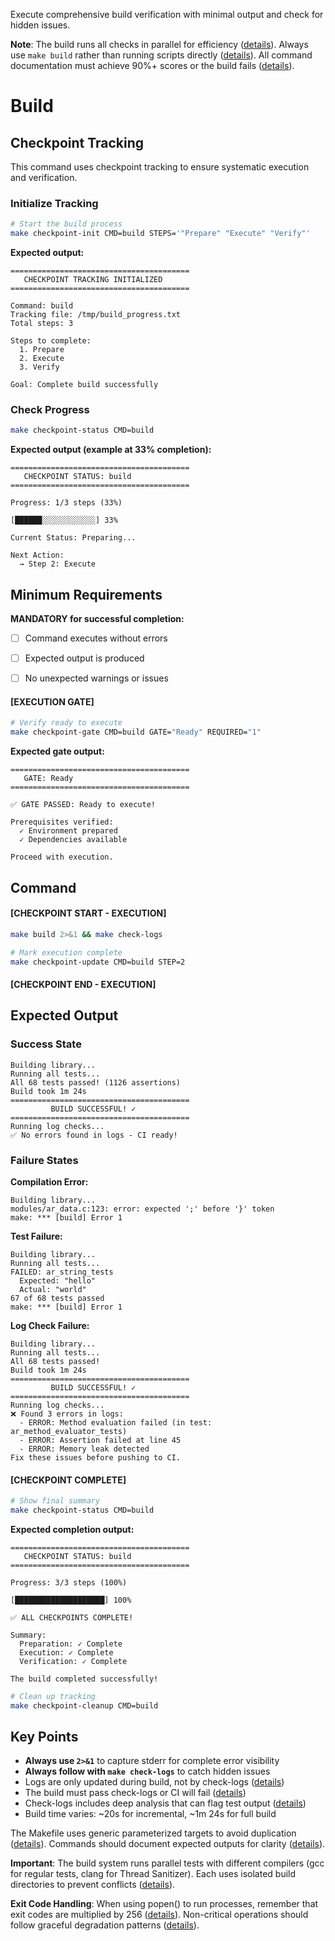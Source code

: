Execute comprehensive build verification with minimal output and check for hidden issues.

**Note**: The build runs all checks in parallel for efficiency ([details](../../kb/parallel-build-job-integration.md)). Always use `make build` rather than running scripts directly ([details](../../kb/make-target-testing-discipline.md)). All command documentation must achieve 90%+ scores or the build fails ([details](../../kb/command-documentation-excellence-gate.md)).

# Build
## Checkpoint Tracking

This command uses checkpoint tracking to ensure systematic execution and verification.

### Initialize Tracking
```bash
# Start the build process
make checkpoint-init CMD=build STEPS='"Prepare" "Execute" "Verify"'
```

**Expected output:**
```
========================================
   CHECKPOINT TRACKING INITIALIZED
========================================

Command: build
Tracking file: /tmp/build_progress.txt
Total steps: 3

Steps to complete:
  1. Prepare
  2. Execute
  3. Verify

Goal: Complete build successfully
```

### Check Progress
```bash
make checkpoint-status CMD=build
```

**Expected output (example at 33% completion):**
```
========================================
   CHECKPOINT STATUS: build
========================================

Progress: 1/3 steps (33%)

[██████░░░░░░░░░░░░] 33%

Current Status: Preparing...

Next Action:
  → Step 2: Execute
```

## Minimum Requirements

**MANDATORY for successful completion:**
- [ ] Command executes without errors
- [ ] Expected output is produced
- [ ] No unexpected warnings or issues



#### [EXECUTION GATE]
```bash
# Verify ready to execute
make checkpoint-gate CMD=build GATE="Ready" REQUIRED="1"
```

**Expected gate output:**
```
========================================
   GATE: Ready
========================================

✅ GATE PASSED: Ready to execute!

Prerequisites verified:
  ✓ Environment prepared
  ✓ Dependencies available
  
Proceed with execution.
```

## Command

#### [CHECKPOINT START - EXECUTION]

```bash
make build 2>&1 && make check-logs

# Mark execution complete
make checkpoint-update CMD=build STEP=2
```


#### [CHECKPOINT END - EXECUTION]
## Expected Output

### Success State
```
Building library...
Running all tests...
All 68 tests passed! (1126 assertions)
Build took 1m 24s
========================================
         BUILD SUCCESSFUL! ✓
========================================
Running log checks...
✅ No errors found in logs - CI ready!
```

### Failure States

**Compilation Error:**
```
Building library...
modules/ar_data.c:123: error: expected ';' before '}' token
make: *** [build] Error 1
```

**Test Failure:**
```
Building library...
Running all tests...
FAILED: ar_string_tests
  Expected: "hello"
  Actual: "world"
67 of 68 tests passed
make: *** [build] Error 1
```

**Log Check Failure:**
```
Building library...
Running all tests...
All 68 tests passed!
Build took 1m 24s
========================================
         BUILD SUCCESSFUL! ✓
========================================
Running log checks...
❌ Found 3 errors in logs:
  - ERROR: Method evaluation failed (in test: ar_method_evaluator_tests)
  - ERROR: Assertion failed at line 45
  - ERROR: Memory leak detected
Fix these issues before pushing to CI.
```


#### [CHECKPOINT COMPLETE]
```bash
# Show final summary
make checkpoint-status CMD=build
```

**Expected completion output:**
```
========================================
   CHECKPOINT STATUS: build
========================================

Progress: 3/3 steps (100%)

[████████████████████] 100%

✅ ALL CHECKPOINTS COMPLETE!

Summary:
  Preparation: ✓ Complete
  Execution: ✓ Complete  
  Verification: ✓ Complete

The build completed successfully!
```

```bash
# Clean up tracking
make checkpoint-cleanup CMD=build
```

## Key Points

- **Always use `2>&1`** to capture stderr for complete error visibility
- **Always follow with `make check-logs`** to catch hidden issues
- Logs are only updated during build, not by check-logs ([details](../../kb/build-logs-relationship-principle.md))
- The build must pass check-logs or CI will fail ([details](../../kb/ci-check-logs-requirement.md))
- Check-logs includes deep analysis that can flag test output ([details](../../kb/check-logs-deep-analysis-pattern.md))
- Build time varies: ~20s for incremental, ~1m 24s for full build 

The Makefile uses generic parameterized targets to avoid duplication ([details](../../kb/generic-make-targets-pattern.md)). Commands should document expected outputs for clarity ([details](../../kb/command-output-documentation-pattern.md)).

**Important**: The build system runs parallel tests with different compilers (gcc for regular tests, clang for Thread Sanitizer). Each uses isolated build directories to prevent conflicts ([details](../../kb/compiler-output-conflict-pattern.md)).

**Exit Code Handling**: When using popen() to run processes, remember that exit codes are multiplied by 256 ([details](../../kb/exit-code-propagation-popen.md)). Non-critical operations should follow graceful degradation patterns ([details](../../kb/graceful-degradation-pattern.md)).